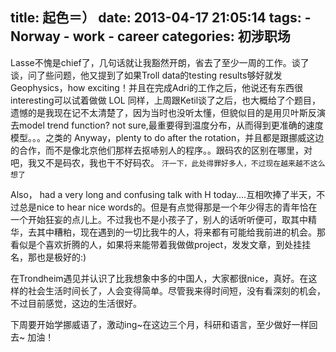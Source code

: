 title: 起色＝）
date: 2013-04-17 21:05:14
tags: 
    - Norway
    - work
    - career
categories: 初涉职场
---

Lasse不愧是chief了，几句话就让我豁然开朗，省去了至少一周的工作。谈了谈，问了些问题，他又提到了如果Troll data的testing results够好就发Geophysics，how exciting！并且在完成Adri的工作之后，他说还有东西很interesting可以试着做做 LOL
同样，上周跟Ketil谈了之后，也大概给了个题目，遗憾的是我现在记不太清楚了，因为当时也没听太懂，但貌似目的是用贝叶斯反演去model trend function? not sure,最重要得到温度分布，从而得到更准确的速度模型。。。之类的
Anyway，plenty to do after the rotation，并且都是跟挪威这边的合作，而不是像北京他们那样去抠哧别人的程序。。跟码农的区别在哪里，对吧，我又不是码农，我也干不好码农。
`汗一下，此处得罪好多人，不过现在越来越不这么想了`

Also， had a very long and confusing talk with H today....互相吹捧了半天，不过总是nice to hear nice words的。但是有点觉得那是一个年少得志的青年恰在一个开始狂妄的点儿上。不过我也不是小孩子了，别人的话听听便可，取其中精华，去其中糟粕，现在遇到的一切比我牛的人，将来都有可能给我前进的机会。那看似是个喜欢折腾的人，如果将来能带着我做做project，发发文章，到处挂挂名，那也是极好的:)

在Trondheim遇见并认识了比我想象中多的中国人，大家都很nice，真好。在这样的社会生活时间长了，人会变得简单。尽管我来得时间短，没有看深刻的机会，不过目前感觉，这边的生活很好。

下周要开始学挪威语了，激动ing~在这边三个月，科研和语言，至少做好一样回去~
加油！



